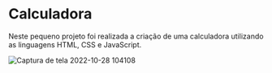 # Calculadora
Neste pequeno projeto foi realizada a criação de uma calculadora utilizando as linguagens HTML, CSS e JavaScript.

![Captura de tela 2022-10-28 104108](https://user-images.githubusercontent.com/113215138/198618494-311161a8-95e3-40d2-85f3-ecc5cd5be7ee.png)

